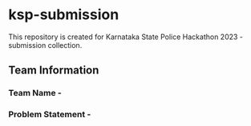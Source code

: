 # ksp-submission

This repository is created for Karnataka State Police Hackathon 2023 - submission collection.

## Team Information

### Team Name -

### Problem Statement -

